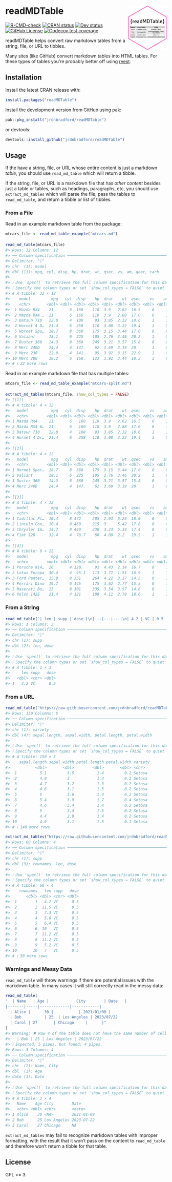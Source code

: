 
# readMDTable <a href="https://jrdnbradford.github.io/readMDTable/"><img src="man/figures/logo.png" align="right" height="139" alt="readMDTable website" /></a>

<!-- badges: start -->

[![R-CMD-check](https://github.com/jrdnbradford/readMDTable/actions/workflows/R-CMD-check.yaml/badge.svg)](https://github.com/jrdnbradford/readMDTable/actions/workflows/R-CMD-check.yaml)
[![CRAN
status](https://www.r-pkg.org/badges/version/readMDTable)](https://CRAN.R-project.org/package=readMDTable)
[![Dev
status](https://img.shields.io/github/r-package/v/jrdnbradford/readMDTable/main?label=Dev%20Version&logo=github&labelColor=3e474f&logoColor=959da5)](https://github.com/jrdnbradford/readMDTable)
[![GitHub
License](https://img.shields.io/github/license/jrdnbradford/readMDTable?logo=GNU&label=License)](https://www.gnu.org/licenses/gpl-3.0)
[![Codecov test
coverage](https://codecov.io/gh/jrdnbradford/readMDTable/graph/badge.svg)](https://app.codecov.io/gh/jrdnbradford/readMDTable)
<!-- badges: end -->

readMDTable helps convert raw markdown tables from a string, file, or
URL to tibbles.

Many sites (like GitHub) convert markdown tables into HTML tables. For
these types of tables you’re probably better off using
[rvest](https://rvest.tidyverse.org/).

## Installation

Install the latest CRAN release with:

``` r
install.packages("readMDTable")
```

Install the development version from GitHub using pak:

``` r
pak::pkg_install("jrdnbradford/readMDTable")
```

or devtools:

``` r
devtools::install_github("jrdnbradford/readMDTable")
```

## Usage

If the have a string, file, or URL whose entire content is just a
markdown *table*, you should use `read_md_table` which will return a
tibble.

If the string, file, or URL is a markdown file that has *other content*
besides just a table or tables, such as headings, paragraphs, etc, you
should use `extract_md_tables` which will parse the file, pass the
tables to `read_md_table`, and return a tibble or list of tibbles.

### From a File

Read in an example markdown table from the package:

``` r
mtcars_file <- read_md_table_example("mtcars.md")

read_md_table(mtcars_file)
#> Rows: 32 Columns: 12
#> ── Column specification ────────────────────────────────────────────────────────
#> Delimiter: "|"
#> chr  (1): model
#> dbl (11): mpg, cyl, disp, hp, drat, wt, qsec, vs, am, gear, carb
#> 
#> ℹ Use `spec()` to retrieve the full column specification for this data.
#> ℹ Specify the column types or set `show_col_types = FALSE` to quiet this message.
#> # A tibble: 32 × 12
#>    model         mpg   cyl  disp    hp  drat    wt  qsec    vs    am  gear  carb
#>    <chr>       <dbl> <dbl> <dbl> <dbl> <dbl> <dbl> <dbl> <dbl> <dbl> <dbl> <dbl>
#>  1 Mazda RX4    21       6  160    110  3.9   2.62  16.5     0     1     4     4
#>  2 Mazda RX4 …  21       6  160    110  3.9   2.88  17.0     0     1     4     4
#>  3 Datsun 710   22.8     4  108     93  3.85  2.32  18.6     1     1     4     1
#>  4 Hornet 4 D…  21.4     6  258    110  3.08  3.22  19.4     1     0     3     1
#>  5 Hornet Spo…  18.7     8  360    175  3.15  3.44  17.0     0     0     3     2
#>  6 Valiant      18.1     6  225    105  2.76  3.46  20.2     1     0     3     1
#>  7 Duster 360   14.3     8  360    245  3.21  3.57  15.8     0     0     3     4
#>  8 Merc 240D    24.4     4  147.    62  3.69  3.19  20       1     0     4     2
#>  9 Merc 230     22.8     4  141.    95  3.92  3.15  22.9     1     0     4     2
#> 10 Merc 280     19.2     6  168.   123  3.92  3.44  18.3     1     0     4     4
#> # ℹ 22 more rows
```

Read in an example markdown file that has multiple tables:

``` r
mtcars_file <- read_md_table_example("mtcars-split.md")

extract_md_tables(mtcars_file, show_col_types = FALSE)
#> [[1]]
#> # A tibble: 4 × 12
#>   model          mpg   cyl  disp    hp  drat    wt  qsec    vs    am  gear  carb
#>   <chr>        <dbl> <dbl> <dbl> <dbl> <dbl> <dbl> <dbl> <dbl> <dbl> <dbl> <dbl>
#> 1 Mazda RX4     21       6   160   110  3.9   2.62  16.5     0     1     4     4
#> 2 Mazda RX4 W…  21       6   160   110  3.9   2.88  17.0     0     1     4     4
#> 3 Datsun 710    22.8     4   108    93  3.85  2.32  18.6     1     1     4     1
#> 4 Hornet 4 Dr…  21.4     6   258   110  3.08  3.22  19.4     1     0     3     1
#> 
#> [[2]]
#> # A tibble: 4 × 12
#>   model          mpg   cyl  disp    hp  drat    wt  qsec    vs    am  gear  carb
#>   <chr>        <dbl> <dbl> <dbl> <dbl> <dbl> <dbl> <dbl> <dbl> <dbl> <dbl> <dbl>
#> 1 Hornet Spor…  18.7     8  360    175  3.15  3.44  17.0     0     0     3     2
#> 2 Valiant       18.1     6  225    105  2.76  3.46  20.2     1     0     3     1
#> 3 Duster 360    14.3     8  360    245  3.21  3.57  15.8     0     0     3     4
#> 4 Merc 240D     24.4     4  147.    62  3.69  3.19  20       1     0     4     2
#> 
#> [[3]]
#> # A tibble: 4 × 12
#>   model          mpg   cyl  disp    hp  drat    wt  qsec    vs    am  gear  carb
#>   <chr>        <dbl> <dbl> <dbl> <dbl> <dbl> <dbl> <dbl> <dbl> <dbl> <dbl> <dbl>
#> 1 Cadillac Fl…  10.4     8 472     205  2.93  5.25  18.0     0     0     3     4
#> 2 Lincoln Con…  10.4     8 460     215  3     5.42  17.8     0     0     3     4
#> 3 Chrysler Im…  14.7     8 440     230  3.23  5.34  17.4     0     0     3     4
#> 4 Fiat 128      32.4     4  78.7    66  4.08  2.2   19.5     1     1     4     1
#> 
#> [[4]]
#> # A tibble: 6 × 12
#>   model          mpg   cyl  disp    hp  drat    wt  qsec    vs    am  gear  carb
#>   <chr>        <dbl> <dbl> <dbl> <dbl> <dbl> <dbl> <dbl> <dbl> <dbl> <dbl> <dbl>
#> 1 Porsche 914…  26       4 120.     91  4.43  2.14  16.7     0     1     5     2
#> 2 Lotus Europa  30.4     4  95.1   113  3.77  1.51  16.9     1     1     5     2
#> 3 Ford Panter…  15.8     8 351     264  4.22  3.17  14.5     0     1     5     4
#> 4 Ferrari Dino  19.7     6 145     175  3.62  2.77  15.5     0     1     5     6
#> 5 Maserati Bo…  15       8 301     335  3.54  3.57  14.6     0     1     5     8
#> 6 Volvo 142E    21.4     4 121     109  4.11  2.78  18.6     1     1     4     2
```

### From a String

``` r
read_md_table("| len | supp | dose |\n|---|---|---|\n| 4.2 | VC | 0.5 |")
#> Rows: 1 Columns: 3
#> ── Column specification ────────────────────────────────────────────────────────
#> Delimiter: "|"
#> chr (1): supp
#> dbl (2): len, dose
#> 
#> ℹ Use `spec()` to retrieve the full column specification for this data.
#> ℹ Specify the column types or set `show_col_types = FALSE` to quiet this message.
#> # A tibble: 1 × 3
#>     len supp   dose
#>   <dbl> <chr> <dbl>
#> 1   4.2 VC      0.5
```

### From a URL

``` r
read_md_table("https://raw.githubusercontent.com/jrdnbradford/readMDTable/main/inst/extdata/iris.md")
#> Rows: 150 Columns: 5
#> ── Column specification ────────────────────────────────────────────────────────
#> Delimiter: "|"
#> chr (1): variety
#> dbl (4): sepal.length, sepal.width, petal.length, petal.width
#> 
#> ℹ Use `spec()` to retrieve the full column specification for this data.
#> ℹ Specify the column types or set `show_col_types = FALSE` to quiet this message.
#> # A tibble: 150 × 5
#>    sepal.length sepal.width petal.length petal.width variety
#>           <dbl>       <dbl>        <dbl>       <dbl> <chr>  
#>  1          5.1         3.5          1.4         0.2 Setosa 
#>  2          4.9         3            1.4         0.2 Setosa 
#>  3          4.7         3.2          1.3         0.2 Setosa 
#>  4          4.6         3.1          1.5         0.2 Setosa 
#>  5          5           3.6          1.4         0.2 Setosa 
#>  6          5.4         3.9          1.7         0.4 Setosa 
#>  7          4.6         3.4          1.4         0.3 Setosa 
#>  8          5           3.4          1.5         0.2 Setosa 
#>  9          4.4         2.9          1.4         0.2 Setosa 
#> 10          4.9         3.1          1.5         0.1 Setosa 
#> # ℹ 140 more rows
```

``` r
extract_md_tables("https://raw.githubusercontent.com/jrdnbradford/readMDTable/main/inst/extdata/ToothGrowth.md")
#> Rows: 60 Columns: 4
#> ── Column specification ────────────────────────────────────────────────────────
#> Delimiter: "|"
#> chr (1): supp
#> dbl (3): rownames, len, dose
#> 
#> ℹ Use `spec()` to retrieve the full column specification for this data.
#> ℹ Specify the column types or set `show_col_types = FALSE` to quiet this message.
#> # A tibble: 60 × 4
#>    rownames   len supp   dose
#>       <dbl> <dbl> <chr> <dbl>
#>  1        1   4.2 VC      0.5
#>  2        2  11.5 VC      0.5
#>  3        3   7.3 VC      0.5
#>  4        4   5.8 VC      0.5
#>  5        5   6.4 VC      0.5
#>  6        6  10   VC      0.5
#>  7        7  11.2 VC      0.5
#>  8        8  11.2 VC      0.5
#>  9        9   5.2 VC      0.5
#> 10       10   7   VC      0.5
#> # ℹ 50 more rows
```

### Warnings and Messy Data

`read_md_table` will throw warnings if there are potential issues with
the markdown table. In many cases it will still correctly read in the
messy data:

``` r
read_md_table(
"  | Name   | Age |            City        | Date   |
|-------|-----|-------------|------------|
  | Alice |      30 |           | 2021/01/08 |
  | Bob          | 25  | Los Angeles | 2023/07/22      
  | Carol | 27       | Chicago     |      |"
)
#> Warning: ✖ Row 4 of the table does not have the same number of cells as the header row:
#>   | Bob | 25 | Los Angeles | 2023/07/22
#> ℹ Expected: 5 pipes, but found: 4 pipes.
#> Rows: 3 Columns: 4
#> ── Column specification ────────────────────────────────────────────────────────
#> Delimiter: "|"
#> chr  (2): Name, City
#> dbl  (1): Age
#> date (1): Date
#> 
#> ℹ Use `spec()` to retrieve the full column specification for this data.
#> ℹ Specify the column types or set `show_col_types = FALSE` to quiet this message.
#> # A tibble: 3 × 4
#>   Name    Age City        Date      
#>   <chr> <dbl> <chr>       <date>    
#> 1 Alice    30 <NA>        2021-01-08
#> 2 Bob      25 Los Angeles 2023-07-22
#> 3 Carol    27 Chicago     NA
```

`extract_md_tables` may fail to recognize markdown tables with improper
formatting, with the result that it won’t pass on the content to
`read_md_table` and therefore won’t return a tibble for that table.

## License

GPL \>= 3.
